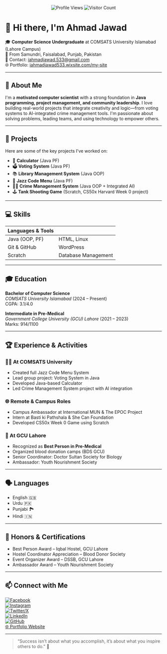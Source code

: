 <p align="center">
  <img src="https://komarev.com/ghpvc/?username=ahmadjawad533&label=Profile%20Views&color=brightgreen&style=for-the-badge" alt="Profile Views" />
  <img src="https://hits.seeyoufarm.com/api/count/incr/badge.svg?url=https://github.com/ahmadjawad533/&title=Visitors&edge_flat=false" alt="Visitor Count" />
</p>

# 👋 Hi there, I'm Ahmad Jawad

🎓 **Computer Science Undergraduate** at COMSATS University Islamabad (Lahore Campus)  
📍 From Samundri, Faisalabad, Punjab, Pakistan  
📧 Contact: [iahmadjawad.533@gmail.com](mailto:iahmadjawad.533@gmail.com)  
🌐 Portfolio: [iahmadjawad533.wixsite.com/my-site](https://iahmadjawad533.wixsite.com/my-site)

---

## 💼 About Me

I'm a **motivated computer scientist** with a strong foundation in **Java programming, project management, and community leadership**. I love building real-world projects that integrate creativity and logic—from voting systems to AI-integrated crime management tools. I'm passionate about solving problems, leading teams, and using technology to empower others.

---

## 🔨 Projects

Here are some of the key projects I've worked on:

- 🧮 **Calculator** (Java PF)
- 🗳️ **Voting System** (Java PF)
- 📚 **Library Management System** (Java OOP)
- 🎷 **Jazz Code Menu** (Java PF)
- 🕵️‍♂️ **Crime Management System** (Java OOP + Integrated AI)
- 🕹️ **Tank Shooting Game** (Scratch, CS50x Harvard Week 0 project)

---

## 💻 Skills

| Languages & Tools | |
|-------------------|--|
| Java (OOP, PF)    | HTML, Linux |
| Git & GitHub      | WordPress |
| Scratch           | Database Management |

---

## 🎓 Education

**Bachelor of Computer Science**  
*COMSATS University Islamabad* (2024 – Present)  
CGPA: 3.1/4.0

**Intermediate in Pre-Medical**  
*Government College University (GCU) Lahore* (2021 – 2023)  
Marks: 914/1100

---

## 🏆 Experience & Activities

### 👨‍💻 At COMSATS University
- Created full Jazz Code Menu System
- Lead group project: Voting System in Java
- Developed Java-based Calculator
- Led Crime Management System project with AI integration

### 🌐 Remote & Campus Roles
- Campus Ambassador at International MUN & The EPOC Project
- Intern at Basti ki Pathshala & She Can Foundation
- Developed CS50x Week 0 Game using Scratch

### 🏥 At GCU Lahore
- Recognized as **Best Person in Pre-Medical**
- Organized blood donation camps (BDS GCU)
- Senior Coordinator: Doctor Sultan Society for Biology
- Ambassador: Youth Nourishment Society

---

## 🗣️ Languages

- English 🇬🇧
- Urdu 🇵🇰
- Punjabi 🏞️
- Hindi 🇮🇳

---

## 🥇 Honors & Certifications

- Best Person Award – Iqbal Hostel, GCU Lahore
- Hostel Coordinator Appreciation – Blood Donor Society
- Event Organizer Award – DSSB, GCU Lahore
- Ambassador Award – Youth Nourishment Society

---

## 📫 Connect with Me

[![Facebook](https://img.shields.io/badge/Facebook-1877F2?logo=facebook&logoColor=white)](https://www.facebook.com/ahmadjawad533/)  
[![Instagram](https://img.shields.io/badge/Instagram-E4405F?logo=instagram&logoColor=white)](https://instagram.com/ahmadjawad.533)  
[![Twitter/X](https://img.shields.io/badge/Twitter-1DA1F2?logo=twitter&logoColor=white)](https://twitter.com/ahmadjawad533)  
[![LinkedIn](https://img.shields.io/badge/LinkedIn-0077B5?logo=linkedin&logoColor=white)](https://www.linkedin.com/in/ahmadjawad533/)  
[![GitHub](https://img.shields.io/badge/GitHub-100000?logo=github&logoColor=white)](https://github.com/ahmadjawad533)  
[🌐 Portfolio Website](https://iahmadjawad533.wixsite.com/my-site)

---

> “Success isn’t about what you accomplish, it’s about what you inspire others to do.” 🚀
